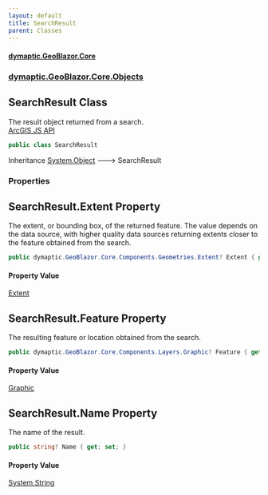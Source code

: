 ```yaml
---
layout: default
title: SearchResult
parent: Classes
---
```

#### [dymaptic.GeoBlazor.Core](index.html 'index')
### [dymaptic.GeoBlazor.Core.Objects](index.html#dymaptic.GeoBlazor.Core.Objects 'dymaptic.GeoBlazor.Core.Objects')

## SearchResult Class

The result object returned from a search.  
<a target="_blank" href="https://developers.arcgis.com/javascript/latest/api-reference/esri-widgets-Search.html#SearchResult">ArcGIS JS API</a>

```csharp
public class SearchResult
```

Inheritance [System.Object](https://docs.microsoft.com/en-us/dotnet/api/System.Object 'System.Object') &#129106; SearchResult
### Properties

<a name='dymaptic.GeoBlazor.Core.Objects.SearchResult.Extent'></a>

## SearchResult.Extent Property

The extent, or bounding box, of the returned feature. The value depends on the data source, with higher quality data sources returning extents closer to the feature obtained from the search.

```csharp
public dymaptic.GeoBlazor.Core.Components.Geometries.Extent? Extent { get; set; }
```

#### Property Value
[Extent](dymaptic.GeoBlazor.Core.Components.Geometries.Extent.html 'dymaptic.GeoBlazor.Core.Components.Geometries.Extent')

<a name='dymaptic.GeoBlazor.Core.Objects.SearchResult.Feature'></a>

## SearchResult.Feature Property

The resulting feature or location obtained from the search.

```csharp
public dymaptic.GeoBlazor.Core.Components.Layers.Graphic? Feature { get; set; }
```

#### Property Value
[Graphic](dymaptic.GeoBlazor.Core.Components.Layers.Graphic.html 'dymaptic.GeoBlazor.Core.Components.Layers.Graphic')

<a name='dymaptic.GeoBlazor.Core.Objects.SearchResult.Name'></a>

## SearchResult.Name Property

The name of the result.

```csharp
public string? Name { get; set; }
```

#### Property Value
[System.String](https://docs.microsoft.com/en-us/dotnet/api/System.String 'System.String')
